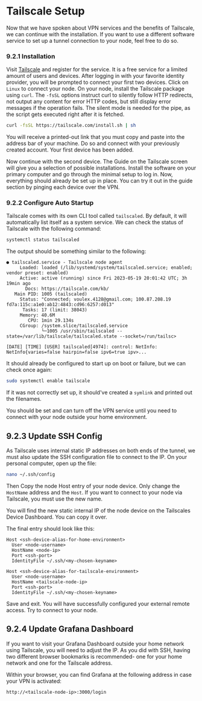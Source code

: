 # Tailscale Setup

Now that we have spoken about VPN services and the benefits of Tailscale, we can continue with the installation. If you want to use a different software service to set up a tunnel connection to your node, feel free to do so.

### 9.2.1 Installation

Visit [Tailscale](https://tailscale.com/) and register for the service. It is a free service for a limited amount of users and devices. After logging in with your favorite identity provider, you will be prompted to connect your first two devices. Click on `Linux` to connect your node. On your node, install the Tailscale package using `curl`. The `-fsSL` options instruct curl to silently follow HTTP redirects, not output any content for error HTTP codes, but still display error messages if the operation fails. The silent mode is needed for the pipe, as the script gets executed right after it is fetched.

```sh
curl -fsSL https://tailscale.com/install.sh | sh
```

You will receive a printed-out link that you must copy and paste into the address bar of your machine. Do so and connect with your previously created account. Your first device has been added.

Now continue with the second device. The Guide on the Tailscale screen will give you a selection of possible installations. Install the software on your primary computer and go through the minimal setup to log in. Now, everything should already be set up in place. You can try it out in the guide section by pinging each device over the VPN.

### 9.2.2 Configure Auto Startup

Tailscale comes with its own CLI tool called `tailscaled`. By default, it will automatically list itself as a system service. We can check the status of Tailscale with the following command:

```sh
systemctl status tailscaled
```

The output should be something similar to the following:

```text
● tailscaled.service - Tailscale node agent
     Loaded: loaded (/lib/systemd/system/tailscaled.service; enabled; vendor preset: enabled)
     Active: active (running) since Fri 2023-05-19 20:01:42 UTC; 3h 19min ago
       Docs: https://tailscale.com/kb/
   Main PID: 1005 (tailscaled)
     Status: "Connected; voulex.4128@gmail.com; 100.87.208.19 fd7a:115c:a1e0:ab12:4843:cd96:6257:d013"
      Tasks: 17 (limit: 38043)
     Memory: 40.6M
        CPU: 1min 29.134s
     CGroup: /system.slice/tailscaled.service
             └─1005 /usr/sbin/tailscaled --state=/var/lib/tailscale/tailscaled.state --socket=/run/tailsc>

[DATE] [TIME] [USER] tailscaled[4974]: control: NetInfo: NetInfo{varies=false hairpin=false ipv6=true ipv>...
```

It should already be configured to start up on boot or failure, but we can check once again:

```sh
sudo systemctl enable tailscale
```

If it was not correctly set up, it should've created a `symlink` and printed out the filenames.

You should be set and can turn off the VPN service until you need to connect with your node outside your home environment.

## 9.2.3 Update SSH Config

As Tailscale uses internal static IP addresses on both ends of the tunnel, we must also update the SSH configuration file to connect to the IP. On your personal computer, open up the file:

```sh
nano ~/.ssh/config
```

Then Copy the node Host entry of your node device. Only change the `HostName` address and the `Host`. If you want to connect to your node via Tailscale, you must use the new name.

You will find the new static internal IP of the node device on the Tailscales Device Dashboard. You can copy it over.

The final entry should look like this:

```text
Host <ssh-device-alias-for-home-environment>
  User <node-username>
  HostName <node-ip>
  Port <ssh-port>
  IdentityFile ~/.ssh/<my-chosen-keyname>

Host <ssh-device-alias-for-tailscale-environment>
  User <node-username>
  HostName <tailscale-node-ip>
  Port <ssh-port>
  IdentityFile ~/.ssh/<my-chosen-keyname>
```

Save and exit. You will have successfully configured your external remote access. Try to connect to your node.

## 9.2.4 Update Grafana Dashboard

If you want to visit your Grafana Dashboard outside your home network using Tailscale, you will need to adjust the IP. As you did with SSH, having two different browser bookmarks is recommended- one for your home network and one for the Tailscale address.

Within your browser, you can find Grafana at the following address in case your VPN is activated:

```text
http://<tailscale-node-ip>:3000/login
```
